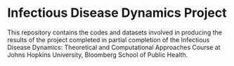 # Infectious Disease Dynamics Project

This repository contains the codes and datasets involved in producing the results of the project completed in partial completion of the Infectious Disease Dynamics: Theoretical and Computational Approaches Course at Johns Hopkins University, Bloomberg School of Public Health. 

